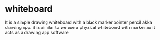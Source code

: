 # whiteboard
It is a simple drawing whiteboard with a black marker pointer pencil akka drawing app. 
it is similar to we use a physical whiteboard with marker as it acts as a drawing app software. 
